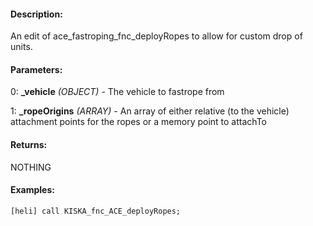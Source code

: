 #### Description:
An edit of ace_fastroping_fnc_deployRopes to allow for custom drop of units.

#### Parameters:
0: **_vehicle** *(OBJECT)* - The vehicle to fastrope from

1: **_ropeOrigins** *(ARRAY)* - An array of either relative (to the vehicle) attachmentpoints for the ropes or a memory point to attachTo

#### Returns:
NOTHING

#### Examples:
```sqf
[heli] call KISKA_fnc_ACE_deployRopes;
```

